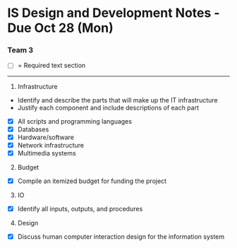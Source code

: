 # IS Design and Development Notes - Due Oct 28 (Mon)

### Team 3

- [ ] = Required text section

---

1. Infrastructure

- Identify and describe the parts that will make up the IT infrastructure
- Justify each component and include descriptions of each part
- [x] All scripts and programming languages
- [x] Databases
- [x] Hardware/software
- [x] Network infrastructure
- [x] Multimedia systems

2. Budget

- [x] Compile an itemized budget for funding the project

3. IO

- [x] Identify all inputs, outputs, and procedures

4. Design

- [x] Discuss human computer interaction design for the information system
